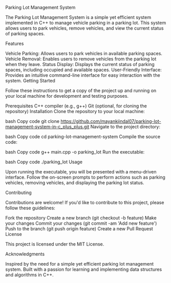 Parking Lot Management System

The Parking Lot Management System is a simple yet efficient system implemented in C++ to manage vehicle parking in a parking lot. This system allows users to park vehicles, remove vehicles, and view the current status of parking spaces.

Features

Vehicle Parking: Allows users to park vehicles in available parking spaces.
Vehicle Removal: Enables users to remove vehicles from the parking lot when they leave.
Status Display: Displays the current status of parking spaces, including occupied and available spaces.
User-Friendly Interface: Provides an intuitive command-line interface for easy interaction with the system.
Getting Started

Follow these instructions to get a copy of the project up and running on your local machine for development and testing purposes.

Prerequisites
C++ compiler (e.g., g++)
Git (optional, for cloning the repository)
Installation
Clone the repository to your local machine:

bash
Copy code
git clone https://github.com/mayankjindal07/parking-lot-management-system-in-c_plus_plus.git
Navigate to the project directory:

bash
Copy code
cd parking-lot-management-system
Compile the source code:

bash
Copy code
g++ main.cpp -o parking_lot
Run the executable:

bash
Copy code
./parking_lot
Usage

Upon running the executable, you will be presented with a menu-driven interface. Follow the on-screen prompts to perform actions such as parking vehicles, removing vehicles, and displaying the parking lot status.

Contributing

Contributions are welcome! If you'd like to contribute to this project, please follow these guidelines:

Fork the repository
Create a new branch (git checkout -b feature)
Make your changes
Commit your changes (git commit -am 'Add new feature')
Push to the branch (git push origin feature)
Create a new Pull Request
License

This project is licensed under the MIT License.

Acknowledgments

Inspired by the need for a simple yet efficient parking lot management system.
Built with a passion for learning and implementing data structures and algorithms in C++.
